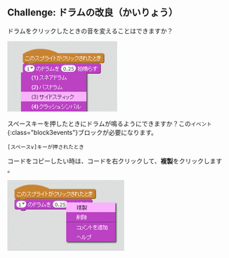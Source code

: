 ## Challenge: ドラムの改良（かいりょう）

ドラムをクリックしたときの音を変えることはできますか？

![スクリーンショット](images/band-drum-sound.png)

スペースキーを押したときにドラムが鳴るようにできますか？この`イベント`{:class="block3events"}ブロックが必要になります。

```blocks3
[スペースv]キーが押されたとき
```

コードをコピーしたい時は、コードを右クリックして、**複製**をクリックします 。

![スクリーンショット](images/band-duplicate-code.png)